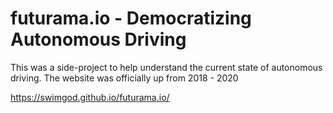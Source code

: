 # futurama.io - Democratizing Autonomous Driving
This was a side-project to help understand the current state of autonomous driving. 
The website was officially up from 2018 - 2020

https://swimgod.github.io/futurama.io/
